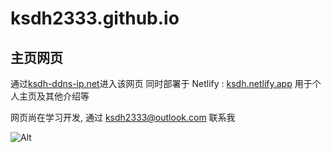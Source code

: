 # ksdh2333.github.io
## 主页网页
通过[ksdh-ddns-ip.net](https://www.ksdh.ddns-ip.net)进入该网页
同时部署于 Netlify : [ksdh.netlify.app](https://ksdh.netlify.app)
用于个人主页及其他介绍等

网页尚在学习开发, 通过 ksdh2333@outlook.com 联系我

![Alt](https://repobeats.axiom.co/api/embed/c17c1f919c7ce18060176f23ad6a8859f7e56b2d.svg "Repobeats analytics image")